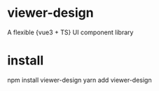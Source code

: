 # viewer-design
A flexible {vue3 + TS} UI component library

# install
npm install viewer-design yarn add viewer-design
